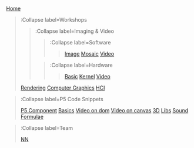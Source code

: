 [Home](/)

> :Collapse label=Workshops
> 
> > :Collapse label=Imaging & Video
> >
> > > :Collapse label=Software
> > > > [Image](/docs/workshops/imaging)
> > > > [Mosaic](/docs/workshops/ascii)
> > > > [Video](/docs/workshops/video)
> >
> > > :Collapse label=Hardware
> > > > [Basic](/docs/workshops/imaging-hardware)
> > > > [Kernel](/docs/workshops/kernel-hardware)
> > > > [Video](/docs/workshops/video-hardware)
> 
> [Rendering](/docs/workshops/rendering)
> [Computer Graphics](/docs/workshops/cg)
> [HCI](/docs/workshops/hci)

> :Collapse label=P5 Code Snippets
> 
> [P5 Component](/docs/snippets/component)
> [Basics](/docs/snippets/basic)
> [Video on dom](/docs/snippets/video-dom)
> [Video on canvas](/docs/snippets/video-canvas)
> [3D](/docs/snippets/3d)
> [Libs](/docs/snippets/lib)
> [Sound](/docs/snippets/sound)
> [Formulae](/docs/snippets/formulae)

> :Collapse label=Team
> 
> [NN](/docs/team/nn)